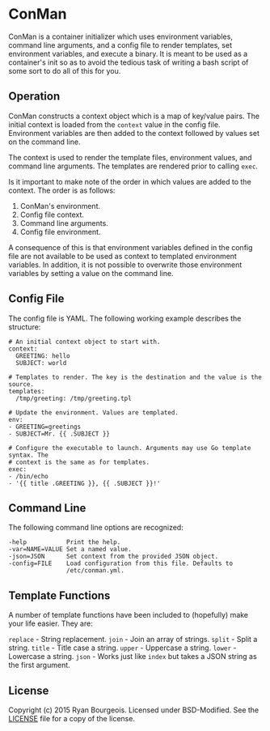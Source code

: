 ConMan
======
ConMan is a container initializer which uses environment variables, command
line arguments, and a config file to render templates, set environment
variables, and execute a binary. It is meant to be used as a container's init
so as to avoid the tedious task of writing a bash script of some sort to do all
of this for you.

Operation
---------
ConMan constructs a context object which is a map of key/value pairs. The
initial context is loaded from the `context` value in the config file.
Environment variables are then added to the context followed by values set on
the command line.

The context is used to render the template files, environment values, and
command line arguments. The templates are rendered prior to calling `exec`.

Is it important to make note of the order in which values are added to the
context. The order is as follows:

1. ConMan's environment.
2. Config file context.
3. Command line arguments.
4. Config file environment.

A consequence of this is that environment variables defined in the config file
are not available to be used as context to templated environment variables. In
addition, it is not possible to overwrite those environment variables by
setting a value on the command line.

Config File
-----------
The config file is YAML. The following working example describes the structure:

    # An initial context object to start with.
    context:
      GREETING: hello
      SUBJECT: world

    # Templates to render. The key is the destination and the value is the source.
    templates:
      /tmp/greeting: /tmp/greeting.tpl

    # Update the environment. Values are templated.
    env:
    - GREETING=greetings
    - SUBJECT=Mr. {{ .SUBJECT }}

    # Configure the executable to launch. Arguments may use Go template syntax. The
    # context is the same as for templates.
    exec:
    - /bin/echo
    - '{{ title .GREETING }}, {{ .SUBJECT }}!'

Command Line
------------
The following command line options are recognized:

    -help           Print the help.
    -var=NAME=VALUE Set a named value.
    -json=JSON      Set context from the provided JSON object.
    -config=FILE    Load configuration from this file. Defaults to
                    /etc/conman.yml.

Template Functions
------------------
A number of template functions have been included to (hopefully) make your life
easier. They are:

`replace` - String replacement.
`join` - Join an array of strings.
`split` - Split a string.
`title` - Title case a string.
`upper` - Uppercase a string.
`lower` - Lowercase a string.
`json` - Works just like `index` but takes a JSON string as the first argument.

License
-------
Copyright (c) 2015 Ryan Bourgeois. Licensed under BSD-Modified. See the
[LICENSE][1] file for a copy of the license.

[1]: https://raw.githubusercontent.com/BlueDragonX/conman/master/LICENSE "Sentinel License"
